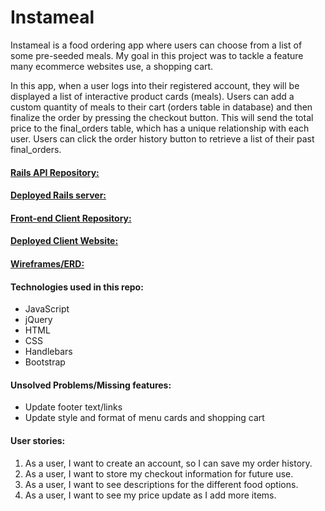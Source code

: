 # Instameal

Instameal is a food ordering app where users can choose from a list of some pre-seeded
meals. My goal in this project was to tackle a feature many ecommerce websites use,
a shopping cart.

In this app, when a user logs into their registered account, they will be displayed
a list of interactive product cards (meals). Users can add a custom quantity of
meals to their cart (orders table in database) and then finalize the order by
pressing the checkout button. This will send the total price to the final_orders
table, which has a unique relationship with each user. Users can click the
order history button to retrieve a list of their past final_orders.

#### [Rails API Repository:](https://github.com/smd9788/instameal-API-client)
#### [Deployed Rails server:](https://instameal-api-client.herokuapp.com/)

#### [Front-end Client Repository:](https://github.com/smd9788/instameal-front-client)
#### [Deployed Client Website:](https://smd9788.github.io/instameal-front-client/)


#### [Wireframes/ERD:](https://imgur.com/a/HiGjYKA)

#### Technologies used in this repo:

- JavaScript
- jQuery
- HTML
- CSS
- Handlebars
- Bootstrap

#### Unsolved Problems/Missing features:

- Update footer text/links
- Update style and format of menu cards and shopping cart

#### User stories:

1. As a user, I want to create an account, so I can save my order history.
2. As a user, I want to store my checkout information for future use.
3. As a user, I want to see descriptions for the different food options.
4. As a user, I want to see my price update as I add more items.
